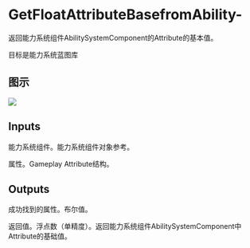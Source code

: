 # GetFloatAttributeBasefromAbility-

返回能力系统组件AbilitySystemComponent的Attribute的基本值。

目标是能力系统蓝图库

## 图示

![]($-20221218-17301559.png)

## Inputs

能力系统组件。能力系统组件对象参考。

属性。Gameplay Attribute结构。 

## Outputs

成功找到的属性。布尔值。

返回值。浮点数（单精度）。返回能力系统组件AbilitySystemComponent中Attribute的基础值。
